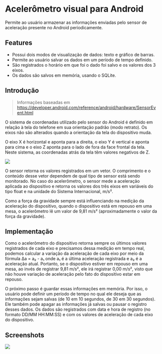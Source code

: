 # Acelerômetro visual para Android
Permite ao usuário armazenar as informações enviadas pelo sensor de aceleração presente no Android periodicamente.

## Features

- Possui dois modos de visualização de dados: texto e gráfico de barras.
- Permite ao usuário salvar os dados em um período de tempo definido.
- São registrados o horário em que foi o dado foi salvo e os valores dos 3 eixos.
- Os dados são salvos em memória, usando o SQLite.

## Introdução

> Informações baseadas em https://developer.android.com/reference/android/hardware/SensorEvent.html

O sistema de coordenadas utilizado pelo sensor do Android é definido em relação à tela do telefone em sua orientação padrão (modo retrato). Os eixos não são alterados quando a orientação da tela do dispositivo muda.

O eixo X é horizontal e aponta para a direita, o eixo Y é vertical e aponta para cima e o eixo Z aponta para o lado de fora da face frontal da tela. Neste sistema, as coordenadas atrás da tela têm valores negativos de Z.

![](https://i.imgur.com/j042mjz.png)

O sensor retorna os valores registrados em um vetor. O comprimento e o conteúdo desse vetor dependem de qual tipo de sensor está sendo monitorado. No caso do acelerômetro, o sensor mede a aceleração aplicada ao dispositivo e retorna os valores dos três eixos em variáveis do tipo float e na unidade do Sistema Internacional, m/s².

Como a força da gravidade sempre está influenciando na medição da aceleração do dispositivo, quando o dispositivo está em repouso em uma mesa, o acelerômetro lê um valor de 9,81 m/s² (aproximadamente o valor da força da gravidade). 

## Implementação

Como o acelerômetro do dispositivo retorna sempre os últimos valores registrados de cada eixo e precisamos dessa medição em tempo real, podemos calcular a variação da aceleração de cada eixo por meio da fórmula Δa = a₂ - a₁ onde a₁ é a última aceleração registrada e a₂ é a aceleração atual. Portanto, se o dispositivo estiver em repouso em uma mesa, ao invés de registrar 9,81 m/s², ele irá registrar 0,00 m/s², visto que não houve variação de aceleração pelo fato do dispositivo estar em repouso.

O próximo passo é guardar essas informações em memória. Por isso, o usuário pode definir um período de tempo no qual ele deseja que as informações sejam salvas (de 10 em 10 segundos, de 30 em 30 segundos). Ele também pode apagar as informações já salvas ou pausar o registro desses dados. Os dados são registrados com data e hora de registro (no formato DD/MM HH:MM:SS) e com os valores de aceleração de cada eixo do dispositivo.

## Screenshots

![](https://i.imgur.com/7nj9MCJ.png)
